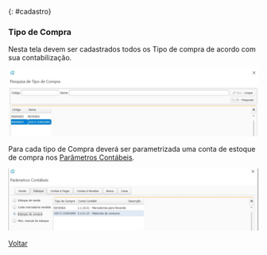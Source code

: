 

{: #cadastro}

### Tipo de Compra

Nesta tela devem ser cadastrados todos os Tipo de compra de acordo com sua contabilização.

![](images/compras_tipo_compra.jpg) 

Para cada tipo de Compra deverá ser parametrizada uma conta de estoque de compra nos [Parâmetros Contábeis](contabilidade_parametro_contabil_estoque.md#estoque).

![](images/compras_tipo_compra_parametro_contabil.jpg)



[Voltar](compras.md#compras)